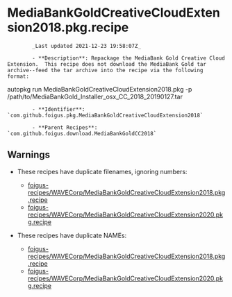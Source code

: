 # MediaBankGoldCreativeCloudExtension2018.pkg.recipe

            _Last updated 2021-12-23 19:58:07Z_

            - **Description**: Repackage the MediaBank Gold Creative Cloud Extension.  This recipe does not download the MediaBank Gold tar archive--feed the tar archive into the recipe via the following format:

autopkg run MediaBankGoldCreativeCloudExtension2018.pkg -p /path/to/MediaBankGold_Installer_osx_CC_2018_20190127.tar

            - **Identifier**: `com.github.foigus.pkg.MediaBankGoldCreativeCloudExtension2018`

            - **Parent Recipes**: `com.github.foigus.download.MediaBankGoldCC2018`

## Warnings

- These recipes have duplicate filenames, ignoring numbers:
    - [foigus-recipes/WAVECorp/MediaBankGoldCreativeCloudExtension2018.pkg.recipe](/autopkg-dupe-tracker/foigus-recipes/WAVECorp/MediaBankGoldCreativeCloudExtension2018.pkg.recipe)
    - [foigus-recipes/WAVECorp/MediaBankGoldCreativeCloudExtension2020.pkg.recipe](/autopkg-dupe-tracker/foigus-recipes/WAVECorp/MediaBankGoldCreativeCloudExtension2020.pkg.recipe)

- These recipes have duplicate NAMEs:
    - [foigus-recipes/WAVECorp/MediaBankGoldCreativeCloudExtension2018.pkg.recipe](/autopkg-dupe-tracker/foigus-recipes/WAVECorp/MediaBankGoldCreativeCloudExtension2018.pkg.recipe)
    - [foigus-recipes/WAVECorp/MediaBankGoldCreativeCloudExtension2020.pkg.recipe](/autopkg-dupe-tracker/foigus-recipes/WAVECorp/MediaBankGoldCreativeCloudExtension2020.pkg.recipe)